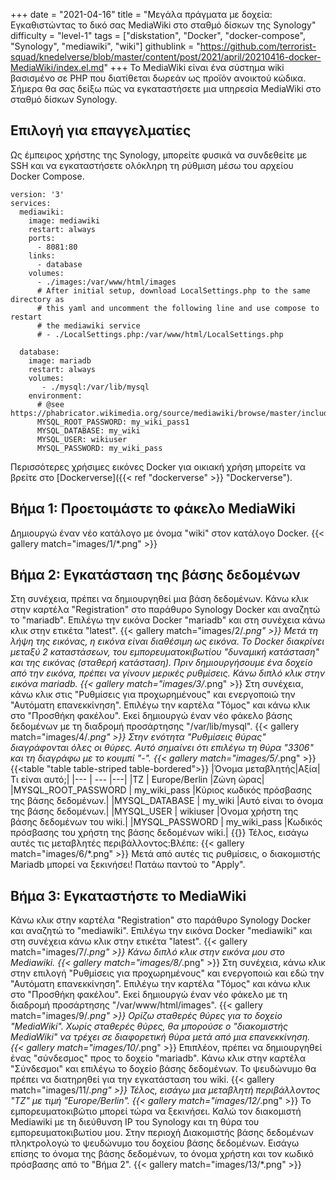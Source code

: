 +++
date = "2021-04-16"
title = "Μεγάλα πράγματα με δοχεία: Εγκαθιστώντας το δικό σας MediaWiki στο σταθμό δίσκων της Synology"
difficulty = "level-1"
tags = ["diskstation", "Docker", "docker-compose", "Synology", "mediawiki", "wiki"]
githublink = "https://github.com/terrorist-squad/knedelverse/blob/master/content/post/2021/april/20210416-docker-MediaWiki/index.el.md"
+++
Το MediaWiki είναι ένα σύστημα wiki βασισμένο σε PHP που διατίθεται δωρεάν ως προϊόν ανοικτού κώδικα. Σήμερα θα σας δείξω πώς να εγκαταστήσετε μια υπηρεσία MediaWiki στο σταθμό δίσκων Synology.
## Επιλογή για επαγγελματίες
Ως έμπειρος χρήστης της Synology, μπορείτε φυσικά να συνδεθείτε με SSH και να εγκαταστήσετε ολόκληρη τη ρύθμιση μέσω του αρχείου Docker Compose.
```
version: '3'
services:
  mediawiki:
    image: mediawiki
    restart: always
    ports:
      - 8081:80
    links:
      - database
    volumes:
      - ./images:/var/www/html/images
      # After initial setup, download LocalSettings.php to the same directory as
      # this yaml and uncomment the following line and use compose to restart
      # the mediawiki service
      # - ./LocalSettings.php:/var/www/html/LocalSettings.php

  database:
    image: mariadb
    restart: always
    volumes:
       - ./mysql:/var/lib/mysql
    environment:
      # @see https://phabricator.wikimedia.org/source/mediawiki/browse/master/includes/DefaultSettings.php
      MYSQL_ROOT_PASSWORD: my_wiki_pass1
      MYSQL_DATABASE: my_wiki
      MYSQL_USER: wikiuser
      MYSQL_PASSWORD: my_wiki_pass

```
Περισσότερες χρήσιμες εικόνες Docker για οικιακή χρήση μπορείτε να βρείτε στο [Dockerverse]({{< ref "dockerverse" >}} "Dockerverse").
## Βήμα 1: Προετοιμάστε το φάκελο MediaWiki
Δημιουργώ έναν νέο κατάλογο με όνομα "wiki" στον κατάλογο Docker.
{{< gallery match="images/1/*.png" >}}

## Βήμα 2: Εγκατάσταση της βάσης δεδομένων
Στη συνέχεια, πρέπει να δημιουργηθεί μια βάση δεδομένων. Κάνω κλικ στην καρτέλα "Registration" στο παράθυρο Synology Docker και αναζητώ το "mariadb". Επιλέγω την εικόνα Docker "mariadb" και στη συνέχεια κάνω κλικ στην ετικέτα "latest".
{{< gallery match="images/2/*.png" >}}
Μετά τη λήψη της εικόνας, η εικόνα είναι διαθέσιμη ως εικόνα. Το Docker διακρίνει μεταξύ 2 καταστάσεων, του εμπορευματοκιβωτίου "δυναμική κατάσταση" και της εικόνας (σταθερή κατάσταση). Πριν δημιουργήσουμε ένα δοχείο από την εικόνα, πρέπει να γίνουν μερικές ρυθμίσεις. Κάνω διπλό κλικ στην εικόνα mariadb.
{{< gallery match="images/3/*.png" >}}
Στη συνέχεια, κάνω κλικ στις "Ρυθμίσεις για προχωρημένους" και ενεργοποιώ την "Αυτόματη επανεκκίνηση". Επιλέγω την καρτέλα "Τόμος" και κάνω κλικ στο "Προσθήκη φακέλου". Εκεί δημιουργώ έναν νέο φάκελο βάσης δεδομένων με τη διαδρομή προσάρτησης "/var/lib/mysql".
{{< gallery match="images/4/*.png" >}}
Στην ενότητα "Ρυθμίσεις θύρας" διαγράφονται όλες οι θύρες. Αυτό σημαίνει ότι επιλέγω τη θύρα "3306" και τη διαγράφω με το κουμπί "-".
{{< gallery match="images/5/*.png" >}}
{{<table "table table-striped table-bordered">}}
|Όνομα μεταβλητής|Αξία|Τι είναι αυτό;|
|--- | --- |---|
|TZ	| Europe/Berlin	|Ζώνη ώρας|
|MYSQL_ROOT_PASSWORD	| my_wiki_pass	|Κύριος κωδικός πρόσβασης της βάσης δεδομένων.|
|MYSQL_DATABASE |	my_wiki	|Αυτό είναι το όνομα της βάσης δεδομένων.|
|MYSQL_USER	| wikiuser |Όνομα χρήστη της βάσης δεδομένων του wiki.|
|MYSQL_PASSWORD	| my_wiki_pass |Κωδικός πρόσβασης του χρήστη της βάσης δεδομένων wiki.|
{{</table>}}
Τέλος, εισάγω αυτές τις μεταβλητές περιβάλλοντος:Βλέπε:
{{< gallery match="images/6/*.png" >}}
Μετά από αυτές τις ρυθμίσεις, ο διακομιστής Mariadb μπορεί να ξεκινήσει! Πατάω παντού το "Apply".
## Βήμα 3: Εγκαταστήστε το MediaWiki
Κάνω κλικ στην καρτέλα "Registration" στο παράθυρο Synology Docker και αναζητώ το "mediawiki". Επιλέγω την εικόνα Docker "mediawiki" και στη συνέχεια κάνω κλικ στην ετικέτα "latest".
{{< gallery match="images/7/*.png" >}}
Κάνω διπλό κλικ στην εικόνα μου στο Mediawiki.
{{< gallery match="images/8/*.png" >}}
Στη συνέχεια, κάνω κλικ στην επιλογή "Ρυθμίσεις για προχωρημένους" και ενεργοποιώ και εδώ την "Αυτόματη επανεκκίνηση". Επιλέγω την καρτέλα "Τόμος" και κάνω κλικ στο "Προσθήκη φακέλου". Εκεί δημιουργώ έναν νέο φάκελο με τη διαδρομή προσάρτησης "/var/www/html/images".
{{< gallery match="images/9/*.png" >}}
Ορίζω σταθερές θύρες για το δοχείο "MediaWiki". Χωρίς σταθερές θύρες, θα μπορούσε ο "διακομιστής MediaWiki" να τρέχει σε διαφορετική θύρα μετά από μια επανεκκίνηση.
{{< gallery match="images/10/*.png" >}}
Επιπλέον, πρέπει να δημιουργηθεί ένας "σύνδεσμος" προς το δοχείο "mariadb". Κάνω κλικ στην καρτέλα "Σύνδεσμοι" και επιλέγω το δοχείο βάσης δεδομένων. Το ψευδώνυμο θα πρέπει να διατηρηθεί για την εγκατάσταση του wiki.
{{< gallery match="images/11/*.png" >}}
Τέλος, εισάγω μια μεταβλητή περιβάλλοντος "TZ" με τιμή "Europe/Berlin".
{{< gallery match="images/12/*.png" >}}
Το εμπορευματοκιβώτιο μπορεί τώρα να ξεκινήσει. Καλώ τον διακομιστή Mediawiki με τη διεύθυνση IP του Synology και τη θύρα του εμπορευματοκιβωτίου μου. Στην περιοχή Διακομιστής βάσης δεδομένων πληκτρολογώ το ψευδώνυμο του δοχείου βάσης δεδομένων. Εισάγω επίσης το όνομα της βάσης δεδομένων, το όνομα χρήστη και τον κωδικό πρόσβασης από το "Βήμα 2".
{{< gallery match="images/13/*.png" >}}